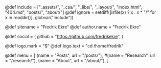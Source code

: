 <!-- RSS settings -->
<!--
@def website_title = "Fredrik Ekre"
@def website_descr = "Example website using Franklin"
@def website_url   = "http://localhost:8000/"
-->

<!-- Exclude everything that is not explicitly in include -->
@def include = ["_assets/", "_css/", "_libs/", "_layout/", "index.html", "404.md", "posts/", "about/"]
@def ignore = setdiff([isfile(x) ? x : x * "/" for x in readdir()], globvar("include"))


<!-- Theme specific options -->
<!-- @def title = "Fredrik Ekre" -->
@def sitename = "Fredrik Ekre"
@def author.name = "Fredrik Ekre"

<!-- Social icons -->
@def social = (
        github = "https://github.com/fredrikekre",
    )

<!-- Logo -->
@def logo.mark = "\$"
@def logo.text = "cd /home/fredrik"

<!-- Menu -->
@def menu = [
        (name = "Posts", url = "/posts/"),
        #(name = "Research", url = "/research/"),
        (name = "About", url = "/about/"),
    ]
